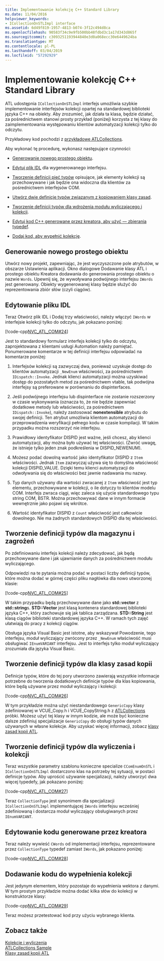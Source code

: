 ```yaml
---
title: Implementowanie kolekcję C++ Standard Library
ms.date: 11/04/2016
helpviewer_keywords:
- ICollectionOnSTLImpl interface
ms.assetid: 6d49f819-1957-4813-b074-3f12c494d8ca
ms.openlocfilehash: 90583f34c9e9fb500bb48fdbd3c1a17d343d865f
ms.sourcegitcommit: c3093251193944840e3d0a068ecc30e6449624ba
ms.translationtype: MT
ms.contentlocale: pl-PL
ms.lasthandoff: 03/04/2019
ms.locfileid: "57292929"
---
```

# <a name="implementing-a-c-standard-library-based-collection"></a>Implementowanie kolekcję C++ Standard Library

ATL udostępnia `ICollectionOnSTLImpl` interfejs umożliwia szybkie implementowanie interfejsów kolekcji opartej na standardowej biblioteki języka C++ na obiekty. Aby zrozumieć, jak działa ta klasa, będzie działać, za pośrednictwem stanowi prosty przykład (poniżej) korzysta z tej klasy do zaimplementowania występowaniu klientów automatyzacji kolekcji tylko do odczytu.

Przykładowy kod pochodzi z [przykładowe ATLCollections](../visual-cpp-samples.md).

Aby wykonać tę procedurę, wykonasz następujące czynności:

- [Generowanie nowego prostego obiektu](#vccongenerating_an_object).

- [Edytuj plik IDL](#vcconedit_the_idl) dla wygenerowanego interfejsu.

- [Tworzenie definicji pięć typów](#vcconstorage_and_exposure_typedefs) opisujące, jak elementy kolekcji są przechowywane i jak będzie ona widoczna dla klientów za pośrednictwem interfejsów COM.

- [Utwórz dwie definicje typów związanym z kopiowaniem klasy zasad](#vcconcopy_classes).

- [Tworzenie definicji typów dla wdrożenia modułu wyliczającego i kolekcji](#vcconenumeration_and_collection).

- [Edytuj kod C++ generowane przez kreatora, aby użyć — zbierania typedef](#vcconedit_the_generated_code).

- [Dodaj kod, aby wypełnić kolekcję](#vcconpopulate_the_collection).

##  <a name="vccongenerating_an_object"></a> Generowanie nowego prostego obiektu

Utwórz nowy projekt, zapewniając, że jest wyczyszczone pole atrybutów, w obszarze Ustawienia aplikacji. Okno dialogowe Dodawanie klasy ATL i prostego obiektu Kreatora dodawania do generowania prostego obiektu o nazwie `Words`. Upewnij się, że wywoływana podwójnego interfejsu `IWords` jest generowany. Obiekty wygenerowanej klasy będzie służyć do reprezentowania zbiór słów (czyli ciągów).

##  <a name="vcconedit_the_idl"></a> Edytowanie pliku IDL

Teraz Otwórz plik IDL i Dodaj trzy właściwości, należy włączyć `IWords` w interfejsie kolekcji tylko do odczytu, jak pokazano poniżej:

[!code-cpp[NVC_ATL_COM#24](../atl/codesnippet/cpp/implementing-an-stl-based-collection_1.idl)]

Jest to standardowy formularz interfejs kolekcji tylko do odczytu, zaprojektowana z klientami usługi Automation należy pamiętać. Ponumerowane komentarze w tej definicji interfejsu odpowiadać na komentarze poniżej:

1. Interfejsów kolekcji są zazwyczaj dwa, ponieważ uzyskuje dostęp do klientów automatyzacji `_NewEnum` właściwości, za pośrednictwem `IDispatch::Invoke`. Jednak klienci automatyzacji można uzyskiwać dostęp do pozostałych metod za pośrednictwem vtable, tak podwójna interfejsy są preferowane w porównaniu do dispinterfaces.

1. Jeśli podwójnego interfejsu lub dispinterface nie zostanie rozszerzony w czasie wykonywania (oznacza to, że nie będzie zapewniać dodatkowe metody lub właściwości, za pośrednictwem `IDispatch::Invoke`), należy zastosować **nonextensible** atrybutu do swojej definicji. Ten atrybut umożliwia klientom automatyzacji do przeprowadzenia weryfikacji pełnego kodu w czasie kompilacji. W takim przypadku można rozszerzyć nie interfejsu.

1. Prawidłowy identyfikator DISPID jest ważne, jeśli chcesz, aby klienci automatyzacji, aby można było używać tej właściwości. (Zwróć uwagę, że istnieje tylko jeden znak podkreślenia w DISPID_NEWENUM).

1. Możesz podać dowolną wartość jako identyfikator DISPID z `Item` właściwości. Jednak `Item` zazwyczaj używa się to domyślna właściwość kolekcji DISPID_VALUE. Dzięki temu klienci automatyzacji do odwoływania się do właściwości bez jawnie nadawania mu nazwy.

1. Typ danych używany dla wartości zwracanej z `Item` właściwość jest typ elementu, przechowywane w kolekcji, o ile dotyczy to klientów modelu COM. Interfejs zwraca ciągi, więc zaleca się użycie standardowego typu string COM, BSTR. Można przechowywać dane w innym formacie wewnętrznie jako pojawi się wkrótce.

1. Wartość identyfikator DISPID z `Count` właściwość jest całkowicie dowolnego. Nie ma żadnych standardowych DISPID dla tej właściwości.

##  <a name="vcconstorage_and_exposure_typedefs"></a> Tworzenie definicji typów dla magazynu i zagrożeń

Po zdefiniowaniu interfejs kolekcji należy zdecydować, jak będą przechowywane dane i jak ujawnianie danych za pośrednictwem modułu wyliczającego.

Odpowiedzi na te pytania można podać w postaci liczby definicji typów, które można dodać w górnej części pliku nagłówka dla nowo utworzonej klasie:

[!code-cpp[NVC_ATL_COM#25](../atl/codesnippet/cpp/implementing-an-stl-based-collection_2.h)]

W takim przypadku będą przechowywane dane jako **std::vector** z **std::string**s. **STD::Vector** jest klasą kontenera standardowej biblioteki języka C++, który zachowuje się jak tablica zarządzana. **STD::String** jest klasą ciągów biblioteki standardowej języka C++. W ramach tych zajęć ułatwiają do pracy z kolekcji ciągów.

Obsługa języka Visual Basic jest istotne, aby wskazywał Powodzenie, tego interfejsu, moduł wyliczający zwrócony przez `_NewEnum` właściwość musi obsługiwać `IEnumVARIANT` interfejsu. Jest to interfejs tylko moduł wyliczający zrozumiała dla języka Visual Basic.

##  <a name="vcconcopy_classes"></a> Tworzenie definicji typów dla klasy zasad kopii

Definicje typów, które do tej pory utworzono zawierają wszystkie informacje potrzebne do tworzenia dodatkowych definicje typów dla klas kopiowania, które będą używane przez moduł wyliczający i kolekcji:

[!code-cpp[NVC_ATL_COM#26](../atl/codesnippet/cpp/implementing-an-stl-based-collection_3.h)]

W tym przykładzie można użyć niestandardowego `GenericCopy` klasy zdefiniowanej w VCUE_Copy.h i VCUE_CopyString.h z [ATLCollections](../visual-cpp-samples.md) próbki. Możesz użyć tej klasy w innym kodzie, ale może być konieczne dalsze zdefiniuj specjalizacje `GenericCopy` do obsługi typów danych używanych w własne kolekcje. Aby uzyskać więcej informacji, zobacz [klasy zasad kopii ATL](../atl/atl-copy-policy-classes.md).

##  <a name="vcconenumeration_and_collection"></a> Tworzenie definicji typów dla wyliczenia i kolekcji

Teraz wszystkie parametry szablonu konieczne specialize `CComEnumOnSTL` i `ICollectionOnSTLImpl` dostarczono klas na potrzeby tej sytuacji, w postaci definicje typów. Aby uprościć używanie specjalizacji, należy utworzyć dwa więcej typedefy, jak pokazano poniżej:

[!code-cpp[NVC_ATL_COM#27](../atl/codesnippet/cpp/implementing-an-stl-based-collection_4.h)]

Teraz `CollectionType` jest synonimem dla specjalizacji `ICollectionOnSTLImpl` implementującej `IWords` interfejsu wcześniej zdefiniowaną i dostarcza moduł wyliczający obsługiwanych przez `IEnumVARIANT`.

##  <a name="vcconedit_the_generated_code"></a> Edytowanie kodu generowane przez kreatora

Teraz należy wywieść `CWords` od implementacji interfejsu, reprezentowane przez `CollectionType` typedef zamiast `IWords`, jak pokazano poniżej:

[!code-cpp[NVC_ATL_COM#28](../atl/codesnippet/cpp/implementing-an-stl-based-collection_5.h)]

##  <a name="vcconpopulate_the_collection"></a> Dodawanie kodu do wypełnienia kolekcji

Jest jedynym elementem, który pozostaje do wypełnienia wektora z danymi. W tym prostym przykładzie można dodać kilka słów do kolekcji w konstruktorze klasy:

[!code-cpp[NVC_ATL_COM#29](../atl/codesnippet/cpp/implementing-an-stl-based-collection_6.h)]

Teraz możesz przetestować kod przy użyciu wybranego klienta.

## <a name="see-also"></a>Zobacz także

[Kolekcje i wyliczenia](../atl/atl-collections-and-enumerators.md)<br/>
[ATLCollections Sample](../visual-cpp-samples.md)<br/>
[Klasy zasad kopii ATL](../atl/atl-copy-policy-classes.md)
